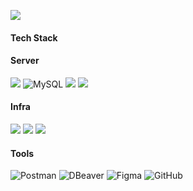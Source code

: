 <img src="https://readme-typing-svg.herokuapp.com?font=Oleo+Script&color=3c94e0&size=35&center=true&vCenter=true&width=404&height=53&lines=%E3%80%80%E3%80%80Hello+HwaYoung's+Github+%E3%80%80%E3%80%80"><br/>
####  Tech Stack
#### Server

<img src="https://img.shields.io/badge/Spring Boot-6DB33F?style=flat-square&logo=springboot&logoColor=white"/> <img alt="MySQL" src="https://img.shields.io/badge/mysql-4479A1.svg?style=flat-square&logo=mysql&logoColor=white"/> <img src="https://img.shields.io/badge/Java-007396?style=flat-square&logo=Java&logoColor=white"> <img src="https://img.shields.io/badge/Python-3776AB?style=flat-square&logo=Python&logoColor=white">

#### Infra
<img src="https://img.shields.io/badge/Amazon AWS-232F3E?style=flat-square&logo=amazonwebservices&logoColor=white"/> <img src="https://img.shields.io/badge/Docker-2496ED?style=flat-square&logo=Docker&logoColor=white"/> <img src="https://img.shields.io/badge/Github Actions-2088FF?style=flat-square&logo=githubactions&logoColor=white"/>
#### Tools 
![Postman](https://img.shields.io/badge/Postman-E34F26?style=flat-square&logo=postman&logoColor=white) 
![DBeaver](https://img.shields.io/badge/Dbeaver-382923?style=flat-square&logo=Dbeaver&logoColor=white) 
![Figma](https://img.shields.io/badge/Figma-%23F24E1E.svg?style=flat-square&logo=figma&logoColor=white) 
![GitHub](https://img.shields.io/badge/GitHub-181717?style=flat-square&logo=github&logoColor=white) 
<!-- 
<p><img align="left" src="https://github-readme-stats.vercel.app/api/top-langs?username=sanchaehwa&show_icons=true&locale=en&layout=compact" alt="sanchaehwa" /></p>
-->
<!-- 
### About Me 👩🏻‍💻

| **Organization & Activity**                     | **Role**                      | **Period**           |
|-------------------------------------------------|------------------------------|----------------------|
| **Hallym University LikeLion 11th**            | Leader                       | 2022.12 ~ 2023.12    |
| **LIKELION University Development TF Team**    | Frontend Team Leader         | 2023.03 ~ 2024.02    |
| **Veritross (컴퓨터 학술동아리)** (EDGE AI Team)  | Student Leader               | 2023. ~ 2024.08      |
| **Hallym University CIC Lab**                  | Undergraduate Researcher     | 2023.06 ~ 2024.08    |
-->
<!--
[![Young's GitHub stats](https://github-readme-stats.vercel.app/api?username=sanchaehwa&count_private=true&show_icons=true&theme=prussian)](https://github.com/sanchaehwa/github-readme-stats)
-->
<!-- 
[![Solved.acsanchaehwa](http://mazassumnida.wtf/api/v2/generate_badge?boj=yeong20311)](https://solved.ac/yeong20311)
-->
